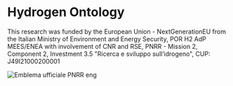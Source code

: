 # Hydrogen Ontology

This research was funded by the European Union - NextGenerationEU from the Italian Ministry of Environment and Energy Security, POR H2 AdP MEES/ENEA with involvement of CNR and RSE, PNRR - Mission 2, Component 2, Investment 3.5  "Ricerca e sviluppo sull’idrogeno", CUP: J49I21000200001

![Emblema ufficiale PNRR eng](https://github.com/user-attachments/assets/71c54191-b3ec-4a69-a2d2-609cb87572fe)
